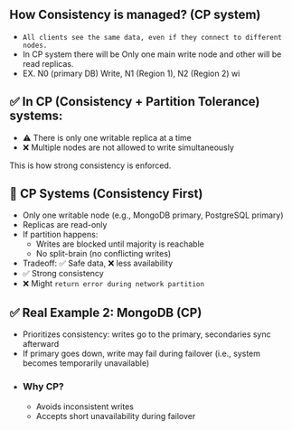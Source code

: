 ## How Consistency is managed? (CP system)
- `All clients see the same data, even if they connect to different nodes.`
- In CP system there will be Only one main write node and other will be read replicas.
- EX. N0 (primary DB) Write, N1 (Region 1), N2 (Region 2) wi

## ✅ In CP (Consistency + Partition Tolerance) systems:
- ⚠️ There is only one writable replica at a time
- ❌ Multiple nodes are not allowed to write simultaneously

This is how strong consistency is enforced.

## 🔹 CP Systems (Consistency First)
- Only one writable node (e.g., MongoDB primary, PostgreSQL primary)
- Replicas are read-only
- If partition happens:
  - Writes are blocked until majority is reachable
  - No split-brain (no conflicting writes)
- Tradeoff: ✅ Safe data, ❌ less availability
- ✅ Strong consistency
- ❌ Might `return error during network partition`

## ✅ Real Example 2: MongoDB (CP)
- Prioritizes consistency: writes go to the primary, secondaries sync afterward
- If primary goes down, write may fail during failover (i.e., system becomes temporarily unavailable)
- ### Why CP?
  - Avoids inconsistent writes
  - Accepts short unavailability during failover